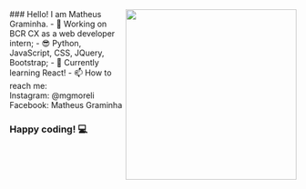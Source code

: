 <img align="right" width="300" height="auto" src="https://user-images.githubusercontent.com/37777517/103916870-b76f6680-50eb-11eb-8d87-e9c18a40c9b8.png"> 
### Hello! I am Matheus Graminha.
- 🔭 Working on BCR CX as a web developer intern; 
- 😎 Python, JavaScript, CSS, JQuery, Bootstrap;
- 🌱 Currently learning React!
- 📫 How to reach me: <br>
     Instagram: @mgmoreli <br>
     Facebook: Matheus Graminha
     
### Happy coding! 💻


